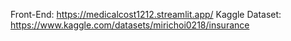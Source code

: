 Front-End: https://medicalcost1212.streamlit.app/
Kaggle Dataset: https://www.kaggle.com/datasets/mirichoi0218/insurance
